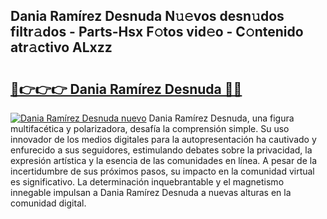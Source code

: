 ## Dania Ramírez Desnuda N𝚞𝚎vos desn𝚞dos filtr𝚊dos - Parts-Hsx F𝚘tos vid𝚎o - C𝚘ntenido atr𝚊ctivo ALxzz

# <h2><a href="http://mb4yw6k.tromn.icu/?c=Dania+Ram%c3%adrez+Desnuda">🔗👉👉👉 Dania Ramírez Desnuda 🔗🔗</a></h2>

[![Dania Ramírez Desnuda nuevo](https://i.imgur.com/pEAQMta.gif)](http://mb4yw6k.tromn.icu/?c=Dania+Ram%c3%adrez+Desnuda)
Dania Ramírez Desnuda, una figura multifacética y polarizadora, desafía la comprensión simple. Su uso innovador de los medios digitales para la autopresentación ha cautivado y enfurecido a sus seguidores, estimulando debates sobre la privacidad, la expresión artística y la esencia de las comunidades en línea. A pesar de la incertidumbre de sus próximos pasos, su impacto en la comunidad virtual es significativo. La determinación inquebrantable y el magnetismo innegable impulsan a Dania Ramírez Desnuda a nuevas alturas en la comunidad digital.

